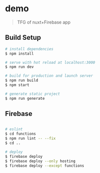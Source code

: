 # demo

> TFG of nuxt+Firebase app


## Build Setup

``` bash
# install dependencies
$ npm install

# serve with hot reload at localhost:3000
$ npm run dev

# build for production and launch server
$ npm run build
$ npm start

# generate static project
$ npm run generate
```


## Firebase

``` bash

# eslint
$ cd functions
$ npm run lint -- --fix
$ cd ..

# deploy
$ firebase deploy
$ firebase deploy --only hosting
$ firebase deploy --except functions
```
